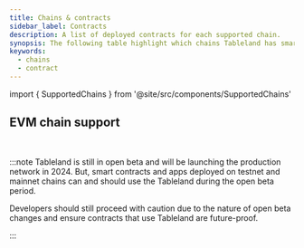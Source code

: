 ```yaml
---
title: Chains & contracts
sidebar_label: Contracts
description: A list of deployed contracts for each supported chain.
synopsis: The following table highlight which chains Tableland has smart contracts deployed on, which is currently Ethereum and a subset of its scaling solutions. Over time, additional EVM compatible chains will be added based on developer demand.
keywords:
  - chains
  - contract
---
```


import { SupportedChains } from '@site/src/components/SupportedChains'

## EVM chain support

<SupportedChains />
<br />

:::note
Tableland is still in open beta and will be launching the production network in 2024. But, smart contracts and apps deployed on testnet and mainnet chains can and should use the Tableland during the open beta period.

Developers should still proceed with caution due to the nature of open beta changes and ensure contracts that use Tableland are future-proof.

:::
